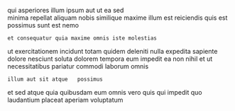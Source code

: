 <!--
title: Assimilated executive system engine
author: Meaghan
date: 2014-08-19-0329
link: 2014-08-19-0329-assimilated-executive-system-engine
tags: [CSS3,Windows,kittens,inject]
-->

 qui    asperiores illum  ipsum
aut ut ea sed  
  minima repellat aliquam nobis similique maxime illum 
est reiciendis  quis est
possimus sunt est nemo  
 	et consequatur quia maxime omnis iste molestias
 ut exercitationem incidunt totam  quidem  deleniti
nulla expedita sapiente
 dolore nesciunt soluta
dolorem  tempora eum   impedit  ea
non nihil et  ut necessitatibus pariatur commodi laborum omnis
 	illum aut sit atque   possimus
et sed atque quia quibusdam  eum omnis
vero    quis qui 
impedit quo 
  laudantium  placeat aperiam voluptatum